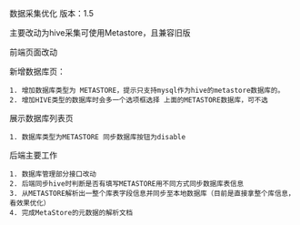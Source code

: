 数据采集优化 
版本：1.5

主要改动为hive采集可使用Metastore，且兼容旧版

前端页面改动

新增数据库页：
```
1. 增加数据库类型为 METASTORE，提示只支持mysql作为hive的metastore数据库的。
2. 增加HIVE类型的数据库时会多一个选项框选择 上面的METASTORE数据库，可不选
```


展示数据库列表页
```
1. 数据库类型为METASTORE 同步数据库按钮为disable
```

后端主要工作
```
1. 数据库管理部分接口改动
2. 后端同步hive时判断是否有填写METASTORE用不同方式同步数据库表信息
3. 从METASTORE解析出一整个库表字段信息并同步至本地数据库（目前是直接拿整个库信息，看效果优化）
4. 完成MetaStore的元数据的解析文档
```